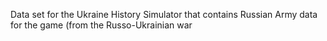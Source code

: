 Data set for the Ukraine History Simulator that contains Russian Army data for the game (from the Russo-Ukrainian war
